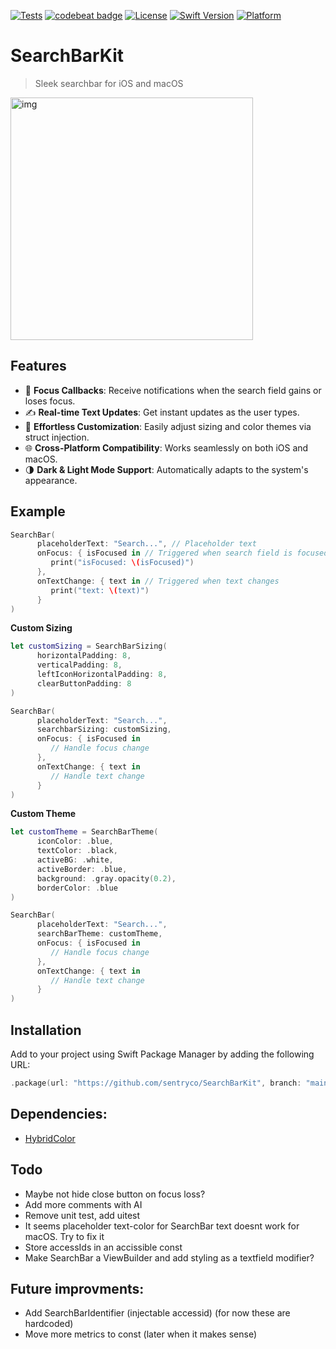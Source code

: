[![Tests](https://github.com/sentryco/SearchBarKit/actions/workflows/Tests.yml/badge.svg)](https://github.com/sentryco/SearchBarKit/actions/workflows/Tests.yml)
[![codebeat badge](https://codebeat.co/badges/80a82bb4-248f-44e1-9117-b780cddbc8e6)](https://codebeat.co/projects/github-com-sentryco-searchbarkit-main)
[![License](https://img.shields.io/badge/License-MIT-blue.svg)](LICENSE)
[![Swift Version](https://img.shields.io/badge/Swift-5.9-orange)](https://swift.org)
[![Platform](https://img.shields.io/badge/platform-iOS%20%7C%20macOS-lightgrey.svg)](#)


# SearchBarKit

> Sleek searchbar for iOS and macOS

<img width="388" alt="img" src="https://s11.gifyu.com/images/SOOPE.gif">

## Features

- 🎯 **Focus Callbacks**: Receive notifications when the search field gains or loses focus.
- ✍️ **Real-time Text Updates**: Get instant updates as the user types.
- 🎨 **Effortless Customization**: Easily adjust sizing and color themes via struct injection.
- 🌐 **Cross-Platform Compatibility**: Works seamlessly on both iOS and macOS.
- 🌗 **Dark & Light Mode Support**: Automatically adapts to the system's appearance.

## Example

```swift
SearchBar(
      placeholderText: "Search...", // Placeholder text
      onFocus: { isFocused in // Triggered when search field is focused
         print("isFocused: \(isFocused)")
      },
      onTextChange: { text in // Triggered when text changes
         print("text: \(text)")
      }
)
```
**Custom Sizing**

```swift
let customSizing = SearchBarSizing(
      horizontalPadding: 8,
      verticalPadding: 8,
      leftIconHorizontalPadding: 8,
      clearButtonPadding: 8
)

SearchBar(
      placeholderText: "Search...",
      searchbarSizing: customSizing,
      onFocus: { isFocused in
         // Handle focus change
      },
      onTextChange: { text in
         // Handle text change
      }
)
```

**Custom Theme**

```swift
let customTheme = SearchBarTheme(
      iconColor: .blue,
      textColor: .black,
      activeBG: .white,
      activeBorder: .blue,
      background: .gray.opacity(0.2),
      borderColor: .blue
)

SearchBar(
      placeholderText: "Search...",
      searchBarTheme: customTheme,
      onFocus: { isFocused in
         // Handle focus change
      },
      onTextChange: { text in
         // Handle text change
      }
)
```

## Installation
Add to your project using Swift Package Manager by adding the following URL:

```swift
.package(url: "https://github.com/sentryco/SearchBarKit", branch: "main")
```   

## Dependencies:
- [HybridColor](https://github.com/sentryco/HybridColor)

## Todo
- Maybe not hide close button on focus loss?
- Add more comments with AI 
- Remove unit test, add uitest
- It seems placeholder text-color for SearchBar text doesnt work for macOS. Try to fix it
- Store accessIds in an accissible const
- Make SearchBar a ViewBuilder and add styling as a textfield modifier?

## Future improvments:
- Add SearchBarIdentifier (injectable accessid) (for now these are hardcoded) 
- Move more metrics to const (later when it makes sense) 
